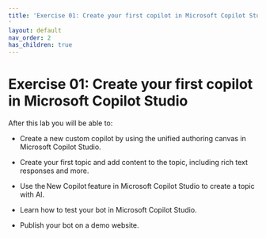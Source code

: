 ```yaml
---
title: 'Exercise 01: Create your first copilot in Microsoft Copilot Studio
'
layout: default
nav_order: 2
has_children: true
---
```



# Exercise 01: Create your first copilot in Microsoft Copilot Studio



After this lab you will be able to:  

- Create a new custom copilot by using the unified authoring canvas in Microsoft Copilot Studio. 

- Create your first topic and add content to the topic, including rich text responses and more. 

- Use the New Copilot feature in Microsoft Copilot Studio to create a topic with AI. 

- Learn how to test your bot in Microsoft Copilot Studio. 

- Publish your bot on a demo website.

